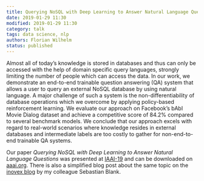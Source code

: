 ```yaml
---
title: Querying NoSQL with Deep Learning to Answer Natural Language Questions
date: 2019-01-29 11:30
modified: 2019-01-29 11:30
category: talk
tags: data science, nlp
authors: Florian Wilhelm
status: published
---
```


Almost all of today’s knowledge is stored in databases and thus can only be accessed with the help of domain specific query languages, strongly limiting the number of people which can access the data. In our work, we demonstrate an end-to-end trainable question answering (QA) system that allows a user to query an external NoSQL database by using natural language. A major challenge of such a system is the non-differentiability of database operations which we overcome by applying policy-based reinforcement learning. We evaluate our approach on Facebook’s bAbI Movie Dialog dataset and achieve a competitive score of 84.2% compared to several benchmark models. We conclude that our approach excels with regard to real-world scenarios where knowledge resides in external databases and intermediate labels are too costly to gather for non-end-to-end trainable QA systems.

Our paper *Querying NoSQL with Deep Learning to Answer Natural Language Questions* was presented at [IAAI-19] and can be downloaded on [aaai.org]. There is also a simplified blog post about the same topic on the [inovex blog] by my colleague Sebastian Blank.

[IAAI-19]: https://aaai.org/Conferences/AAAI-19/
[aaai.org]: https://aaai.org/Papers/AAAI/2019/IAAI-BlankS.88.pdf
[inovex blog]: https://www.inovex.de/blog/seqpolicynet-nlp-elasticsearch/
